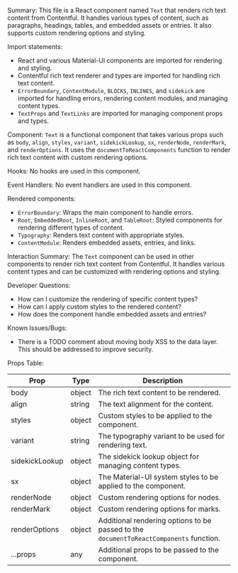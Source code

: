 Summary:
This file is a React component named `Text` that renders rich text content from Contentful. It handles various types of content, such as paragraphs, headings, tables, and embedded assets or entries. It also supports custom rendering options and styling.

Import statements:
- React and various Material-UI components are imported for rendering and styling.
- Contentful rich text renderer and types are imported for handling rich text content.
- `ErrorBoundary`, `ContentModule`, `BLOCKS`, `INLINES`, and `sidekick` are imported for handling errors, rendering content modules, and managing content types.
- `TextProps` and `TextLinks` are imported for managing component props and types.

Component:
`Text` is a functional component that takes various props such as `body`, `align`, `styles`, `variant`, `sidekickLookup`, `sx`, `renderNode`, `renderMark`, and `renderOptions`. It uses the `documentToReactComponents` function to render rich text content with custom rendering options.

Hooks:
No hooks are used in this component.

Event Handlers:
No event handlers are used in this component.

Rendered components:
- `ErrorBoundary`: Wraps the main component to handle errors.
- `Root`, `EmbeddedRoot`, `InlineRoot`, and `TableRoot`: Styled components for rendering different types of content.
- `Typography`: Renders text content with appropriate styles.
- `ContentModule`: Renders embedded assets, entries, and links.

Interaction Summary:
The `Text` component can be used in other components to render rich text content from Contentful. It handles various content types and can be customized with rendering options and styling.

Developer Questions:
- How can I customize the rendering of specific content types?
- How can I apply custom styles to the rendered content?
- How does the component handle embedded assets and entries?

Known Issues/Bugs:
- There is a TODO comment about moving body XSS to the data layer. This should be addressed to improve security.

Props Table:

| Prop            | Type       | Description                                                                                   |
|-----------------|------------|-----------------------------------------------------------------------------------------------|
| body            | object     | The rich text content to be rendered.                                                         |
| align           | string     | The text alignment for the content.                                                           |
| styles          | object     | Custom styles to be applied to the component.                                                 |
| variant         | string     | The typography variant to be used for rendering text.                                         |
| sidekickLookup  | object     | The sidekick lookup object for managing content types.                                        |
| sx              | object     | The Material-UI system styles to be applied to the component.                                 |
| renderNode      | object     | Custom rendering options for nodes.                                                           |
| renderMark      | object     | Custom rendering options for marks.                                                           |
| renderOptions   | object     | Additional rendering options to be passed to the `documentToReactComponents` function.        |
| ...props        | any        | Additional props to be passed to the component.                                               |